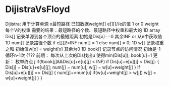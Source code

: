 # DijistraVsFloyd
Dijistra: 用于计算单源 x最短路径
已知数据weight[] e[][]//e的值 1 or 0 weight 每个V的权重
需要的结果：最短路径的个数、最短路径中权重和最大的
1D array Dis[] 记录单源到各个顶点的最短距离 初始是Dis[x]==0 其余INF or 从e中获取值
1D num[] 记录路径个数 if e[][]!=INF num[] = 1 else num[] = 0;
1D w[] 记录权重之和 初始值w[x] = weight[x] 其余为0
1D book[] 记录节点的访问情况 初始是-1
循环n-1次 {???
前期：
每次从上次的Dis找出u 使得min(Dis[u]);
book[u]=1
更新：
枚举终点 j
if(!book[j]&&Dis[u]+e[u][j] < INF)
if Dis[u]+e[u][j] < Dis[j]:
 {
 Dis[j] = Dis[u]+e[u][j];
 num[j] = num[u];
 w[j] = w[u]+weight[j]
 }
if Dis[u]+e[u][j] == Dis[j]
 {
 num[j]+=num[u]
  if(w[u]+weight[j] > w[j])
  w[j] = w[u]+weight[j]
 } 
}

